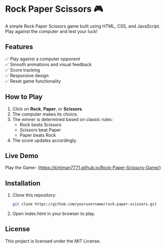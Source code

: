 # Rock Paper Scissors 🎮  

A simple Rock Paper Scissors game built using HTML, CSS, and JavaScript. Play against the computer and test your luck!  

## Features  
✅ Play against a computer opponent  
✅ Smooth animations and visual feedback  
✅ Score tracking  
✅ Responsive design  
✅ Reset game functionality  

## How to Play  
1. Click on **Rock**, **Paper**, or **Scissors**.  
2. The computer makes its choice.  
3. The winner is determined based on classic rules:  
   - Rock beats Scissors  
   - Scissors beat Paper  
   - Paper beats Rock  
4. The score updates accordingly.  

## Live Demo  
Play the Game- (https://kirtiman7771.github.io/Rock-Paper-Scissors-Game/)

## Installation  
1. Clone this repository:  
   ```sh
   git clone https://github.com/yourusername/rock-paper-scissors.git

2. Open index.html in your browser to play.

## License
This project is licensed under the MIT License.
